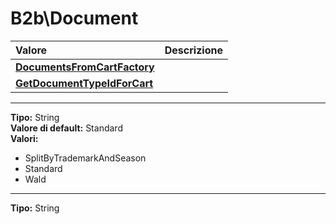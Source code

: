 # B2b\Document

| Valore| Descrizione |
| :--- | :--- |
| [**DocumentsFromCartFactory**](b2bdocument.md#documentsfromcartfactory) |  |
| [**GetDocumentTypeIdForCart**](b2bdocument.md#getdocumenttypeidforcart) |  |

-----
**Tipo:** String	 
**Valore di default:** Standard	 
**Valori:**

* SplitByTrademarkAndSeason
* Standard
* Wald

-----
**Tipo:** String

